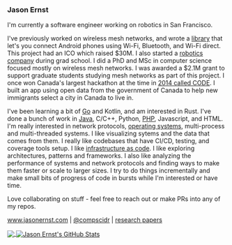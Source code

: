 ### Jason Ernst
I'm currently a software engineer working on robotics in San Francisco. 

I've previously worked on wireless mesh networks, and wrote a [library](https://github.com/RightMesh) that let's you connect Android phones using Wi-Fi, Bluetooth, 
and Wi-Fi direct. This project had an ICO which raised $30M. I also started a 
[robotics company](https://www.youtube.com/watch?v=L40ilSO6tZU&list=PL1HQc9Sqe59hfpogQN5kNTqNuThDw2oZ_) during grad school. I did a PhD and MSc in computer science
focused mostly on wireless mesh networks. I was awarded a $2.1M grant to support graduate students studying mesh networks as part of this project. I once won Canada's
largest hackathon at the time in [2014 called CODE](https://betakit.com/ontario-university-students-win-federal-governments-code-appathon/). I built an app using open data from the government of Canada to help new immigrants select a city in Canada to 
live in.

I've been learning a bit of [Go](https://github.com/compscidr/goblog) and Kotlin, and am interested in Rust. I've done a bunch of work in 
[Java](https://github.com/compscidr/awm-lib), C/C++, Python, [PHP](https://github.com/compscidr/awm-lib-server), Javascript, and HTML. I'm really interested in network protocols, [operating systems](https://github.com/compscidr/pos), multi-process and multi-threaded 
systems. I like visualizing sytems and the data that comes from them. I really like codebases that have CI/CD, testing, and coverage tools setup. 
I like [infrastructure as code](https://github.com/compscidr/machine-configurations). I like exploring architectures, patterns and frameworks. I also like 
analyzing the performance of systems and network protocols and finding ways to make them faster or scale to larger sizes. I try to do things incrementally and make small bits of progress of code in bursts while I'm interested or have time.

Love collaborating on stuff - feel free to reach out or make PRs into any of my repos.

<a href="https://www.jasonernst.com" title="Jason Ernst's website">www.jasonernst.com</a> | [@compscidr](https://twitter.com/compscidr/) | [research papers](https://scholar.google.com/citations?user=SbUmSEAAAAAJ&hl=en)

<a href="https://github.com/compscidr/compscidr" title="Jason Ernst's Top Programming Languages">
  <img align="center" src="https://github-readme-stats.vercel.app/api/top-langs/?username=compscidr&langs_count=10&title_color=ffffff&text_color=c9cacc&icon_color=2bbc8a&bg_color=1d1f21&layout=compact&exclude_repo=ns-3.18-icc-2014,ns-3.18-aina-2014,ns-3-9-ngwmn-2011,ns-3-9-ngwmn-2012" />
</a>

<a href="https://github.com/compscidr/compscidr" title="Jason Ernst's GitHub Stats">
  <img align="center" src="https://github-readme-stats.vercel.app/api?username=compscidr&show_icons=true&line_height=27&count_private=true&title_color=ffffff&text_color=c9cacc&icon_color=2bbc8a&bg_color=1d1f21" alt="Jason Ernst's GitHub Stats" />
</a>

<!--
**compscidr/compscidr** is a ✨ _special_ ✨ repository because its `README.md` (this file) appears on your GitHub profile.

Here are some ideas to get you started:

- 🔭 I’m currently working on ...
- 🌱 I’m currently learning ...
- 👯 I’m looking to collaborate on ...
- 🤔 I’m looking for help with ...
- 💬 Ask me about ...
- 📫 How to reach me: ...
- 😄 Pronouns: ...
- ⚡ Fun fact: ...
-->
